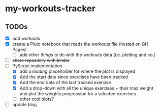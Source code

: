 # my-workouts-tracker

## TODOs
- [x] add workouts
- [x] create a Pluto notebook that reads the workouts file (hosted on GH Pages)
  - [ ] add other _things_ to do with the workouts data (i.e. plotting and co.)
- [ ] ~~share repository with binder~~
- [ ] PyScript implementation
  - [x] add a _loading_ placeholder for where the plot is displayed
  - [x] Add the start date since exercises have been tracked
  - [x] Add the end date of the last tracked exercise
  - [x] Add a drop-down with all the unique exercises + their max weight and plot the weights progression for a selected exercises
  - [ ] other cool plots?
- [ ] update blog 
